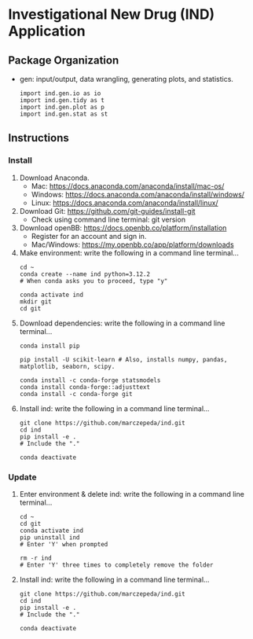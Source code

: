 # Investigational New Drug (IND) Application
## Package Organization
- gen: input/output, data wrangling, generating plots, and statistics.
    ```shell
    import ind.gen.io as io
    import ind.gen.tidy as t
    import ind.gen.plot as p
    import ind.gen.stat as st
    ```

## Instructions
### Install
1. Download Anaconda.
    - Mac: https://docs.anaconda.com/anaconda/install/mac-os/
    - Windows: https://docs.anaconda.com/anaconda/install/windows/
    - Linux: https://docs.anaconda.com/anaconda/install/linux/
2. Download Git: https://github.com/git-guides/install-git
    - Check using command line terminal: git version
3. Download openBB: https://docs.openbb.co/platform/installation
    - Register for an account and sign in.
    - Mac/Windows: https://my.openbb.co/app/platform/downloads
4. Make environment: write the following in a command line terminal...
    ```shell
    cd ~
    conda create --name ind python=3.12.2
    # When conda asks you to proceed, type "y"
    
    conda activate ind
    mkdir git
    cd git
    ```
5. Download dependencies: write the following in a command line terminal...
    ```shell
    conda install pip
    
    pip install -U scikit-learn # Also, installs numpy, pandas, matplotlib, seaborn, scipy.
    
    conda install -c conda-forge statsmodels
    conda install conda-forge::adjusttext
    conda install -c conda-forge git
    ```
6. Install ind: write the following in a command line terminal...
    ```shell
    git clone https://github.com/marczepeda/ind.git
    cd ind
    pip install -e .
    # Include the "."
    
    conda deactivate
    ```
### Update
1. Enter environment & delete ind: write the following in a command line terminal...
    ```shell
    cd ~
    cd git
    conda activate ind
    pip uninstall ind
    # Enter 'Y' when prompted
    
    rm -r ind
    # Enter 'Y' three times to completely remove the folder
    ```
2. Install ind: write the following in a command line terminal...
    ```shell
    git clone https://github.com/marczepeda/ind.git
    cd ind
    pip install -e .
    # Include the "."

    conda deactivate
    ```